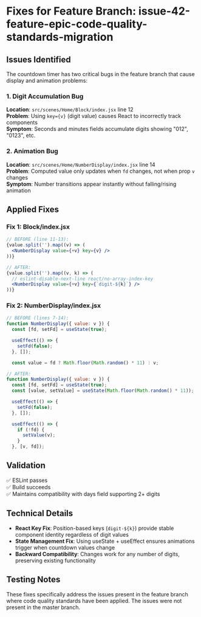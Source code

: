 # Fixes for Feature Branch: issue-42-feature-epic-code-quality-standards-migration

## Issues Identified

The countdown timer has two critical bugs in the feature branch that cause display and animation problems:

### 1. Digit Accumulation Bug
**Location**: `src/scenes/Home/Block/index.jsx` line 12  
**Problem**: Using `key={v}` (digit value) causes React to incorrectly track components  
**Symptom**: Seconds and minutes fields accumulate digits showing "012", "0123", etc.

### 2. Animation Bug  
**Location**: `src/scenes/Home/NumberDisplay/index.jsx` line 14  
**Problem**: Computed value only updates when `fd` changes, not when prop `v` changes  
**Symptom**: Number transitions appear instantly without falling/rising animation

## Applied Fixes

### Fix 1: Block/index.jsx
```jsx
// BEFORE (line 11-13):
{value.split('').map((v) => (
  <NumberDisplay value={+v} key={v} />
))}

// AFTER:
{value.split('').map((v, k) => (
  // eslint-disable-next-line react/no-array-index-key
  <NumberDisplay value={+v} key={`digit-${k}`} />
))}
```

### Fix 2: NumberDisplay/index.jsx
```jsx
// BEFORE (lines 7-14):
function NumberDisplay({ value: v }) {
  const [fd, setFd] = useState(true);

  useEffect(() => {
    setFd(false);
  }, []);

  const value = fd ? Math.floor(Math.random() * 11) : v;

// AFTER:
function NumberDisplay({ value: v }) {
  const [fd, setFd] = useState(true);
  const [value, setValue] = useState(Math.floor(Math.random() * 11));

  useEffect(() => {
    setFd(false);
  }, []);

  useEffect(() => {
    if (!fd) {
      setValue(v);
    }
  }, [v, fd]);
```

## Validation

✅ ESLint passes  
✅ Build succeeds  
✅ Maintains compatibility with days field supporting 2+ digits  

## Technical Details

- **React Key Fix**: Position-based keys (`digit-${k}`) provide stable component identity regardless of digit values
- **State Management Fix**: Using useState + useEffect ensures animations trigger when countdown values change
- **Backward Compatibility**: Changes work for any number of digits, preserving existing functionality

## Testing Notes

These fixes specifically address the issues present in the feature branch where code quality standards have been applied. The issues were not present in the master branch.